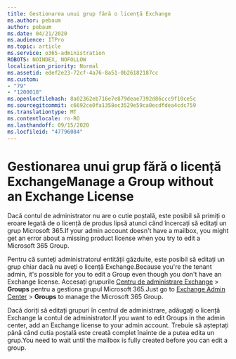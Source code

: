```yaml
---
title: Gestionarea unui grup fără o licență Exchange
ms.author: pebaum
author: pebaum
ms.date: 04/21/2020
ms.audience: ITPro
ms.topic: article
ms.service: o365-administration
ROBOTS: NOINDEX, NOFOLLOW
localization_priority: Normal
ms.assetid: edef2e23-72cf-4a76-8a51-0b26182187cc
ms.custom:
- "79"
- "1200018"
ms.openlocfilehash: 8a02362eb716e7e879deae7392d86ccc9f10ce5c
ms.sourcegitcommit: c6692ce0fa1358ec3529e59ca0ecdfdea4cdc759
ms.translationtype: MT
ms.contentlocale: ro-RO
ms.lasthandoff: 09/15/2020
ms.locfileid: "47796084"
---
```

# <a name="manage-a-group-without-an-exchange-license"></a><span data-ttu-id="03ede-102">Gestionarea unui grup fără o licență Exchange</span><span class="sxs-lookup"><span data-stu-id="03ede-102">Manage a Group without an Exchange License</span></span>

<span data-ttu-id="03ede-103">Dacă contul de administrator nu are o cutie poștală, este posibil să primiți o eroare legată de o licență de produs lipsă atunci când încercați să editați un grup Microsoft 365.</span><span class="sxs-lookup"><span data-stu-id="03ede-103">If your admin account doesn't have a mailbox, you might get an error about a missing product license when you try to edit a Microsoft 365 Group.</span></span>
  
<span data-ttu-id="03ede-104">Pentru că sunteți administratorul entității găzduite, este posibil să editați un grup chiar dacă nu aveți o licență Exchange.</span><span class="sxs-lookup"><span data-stu-id="03ede-104">Because you're the tenant admin, it's possible for you to edit a Group even though you don't have an Exchange license.</span></span> <span data-ttu-id="03ede-105">Accesați grupurile [Centru de administrare Exchange](https://outlook.office365.com/ecp.aspx) \> **Groups** pentru a gestiona grupul Microsoft 365.</span><span class="sxs-lookup"><span data-stu-id="03ede-105">Just go to [Exchange Admin Center](https://outlook.office365.com/ecp.aspx) \> **Groups** to manage the Microsoft 365 Group.</span></span>
  
<span data-ttu-id="03ede-106">Dacă doriți să editați grupuri în centrul de administrare, adăugați o licență Exchange la contul de administrator.</span><span class="sxs-lookup"><span data-stu-id="03ede-106">If you want to edit Groups in the admin center, add an Exchange license to your admin account.</span></span> <span data-ttu-id="03ede-107">Trebuie să așteptați până când cutia poștală este creată complet înainte de a putea edita un grup.</span><span class="sxs-lookup"><span data-stu-id="03ede-107">You need to wait until the mailbox is fully created before you can edit a group.</span></span>
  